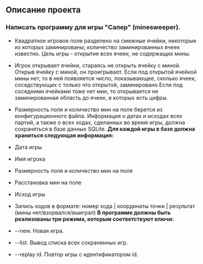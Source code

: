 ##   													Описание проекта
###								Написать программу для игры "Сапер" (minesweeper).
* Квадратное игровое поле разделено на смежные ячейки, некоторые из которых заминированы; количество заминированных ячеек известно. Цель игры - открытие всех ячеек, не содержащих мины.

* Игрок открывает ячейки, стараясь не открыть ячейку с миной. Открыв ячейку с миной, он проигрывает. Если под открытой ячейкой мины нет, то в ней появляется число, показывающее, сколько ячеек, соседствующих с только что открытой, заминировано.Если под соседними ячейками тоже нет мин, то открывается не заминированная область до ячеек, в которых есть цифры.

* Размерность поля и количество мин на поле берется из конфигурационного файла.
Информация о датах и исходах всех партий, а также о всех ходах, сделанных во время игры, должна сохраняться в базе данных SQLite.
**Для каждой игры в базе должна храниться следующая информация:**
*	Дата игры
*	Имя игрока
*	Размерность поля и количество мин на поле
*	Расстановка мин на поле
*	Исход игры
*	Запись ходов в формате: номер хода | координаты точки | результат (мины нет/взорвался/выиграл)
**В программе должны быть реализованы три режима, которым соответствуют ключи:**
*	--new. Новая игра.
*	--list. Вывод списка всех сохраненных игр.
*	--replay id. Повтор игры с идентификатором id.